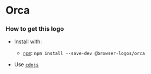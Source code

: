 # Orca

### How to get this logo

* Install with:
  * [`npm`](https://www.npmjs.com/): `npm install --save-dev @browser-logos/orca`

* Use [`cdnjs`](https://cdnjs.com/libraries/browser-logos)

